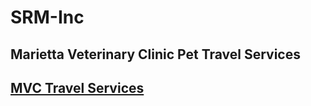 # SRM-Inc

## Marietta Veterinary Clinic Pet Travel Services

## [MVC Travel Services](https://j-mckinney.github.io/srm-inc/)